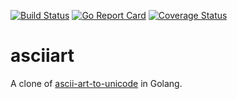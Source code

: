[![Build Status](https://travis-ci.org/iwat/asciiart.svg?branch=master)](https://travis-ci.org/iwat/asciiart)
[![Go Report Card](https://goreportcard.com/badge/github.com/iwat/asciiart)](https://goreportcard.com/report/github.com/iwat/asciiart)
[![Coverage Status](https://coveralls.io/repos/github/iwat/asciiart/badge.svg?branch=master)](https://coveralls.io/github/iwat/asciiart?branch=master)

asciiart
========

A clone of [ascii-art-to-unicode](https://github.com/fmthoma/ascii-art-to-unicode/)
in Golang.
